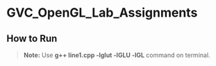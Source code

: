 # GVC_OpenGL_Lab_Assignments

## How to Run

> **Note:** Use **g++ line1.cpp -lglut -lGLU -lGL** command on terminal.
